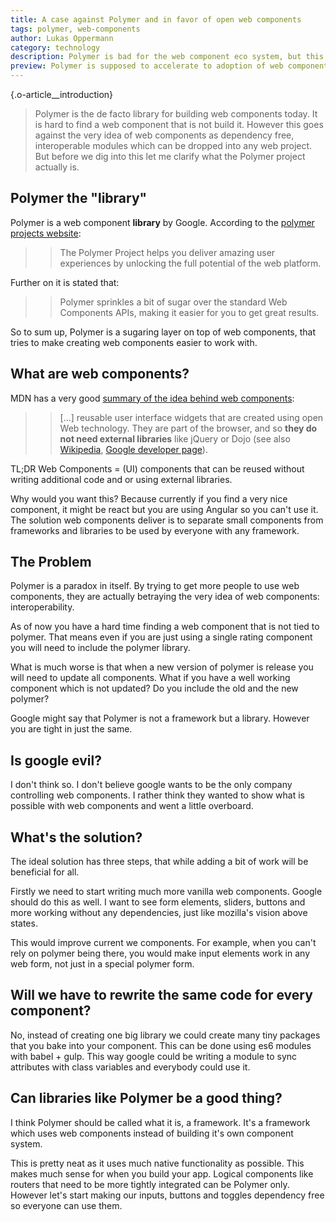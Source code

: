 ```yaml
---
title: A case against Polymer and in favor of open web components
tags: polymer, web-components
author: Lukas Oppermann
category: technology
description: Polymer is bad for the web component eco system, but this can be changed.
preview: Polymer is supposed to accelerate to adoption of web components but it also segregates web components, which are Polymer exclusive and this not in the spirit of web components which are supposed to be dependency free and reusable for everybody.
---
```


{.o-article__introduction}
> Polymer is the de facto library for building web components today. It is hard to find a web component that is not build it. However this goes against the very idea of web components as dependency free, interoperable modules which can be dropped into any web project. But before we dig into this let me clarify what the Polymer project actually is.

## Polymer the "library"
Polymer is a web component **library** by Google. According to the [polymer projects website](https://www.polymer-project.org/1.0/):

>> The Polymer Project helps you deliver amazing user experiences by unlocking the full potential of the web platform.

Further on it is stated that:

>> Polymer sprinkles a bit of sugar over the standard Web Components APIs, making it easier for you to get great results.

So to sum up, Polymer is a sugaring layer on top of web components, that tries to make creating web components easier to work with.

## What are web components?

MDN has a very good [summary of the idea behind web components](https://developer.mozilla.org/en-US/docs/Web/Web_Components):
>> [...] reusable user interface widgets that are created using open Web technology. They are part of the browser, and so **they do not need external libraries** like jQuery or Dojo (see also [Wikipedia](https://en.wikipedia.org/wiki/Web_Components), [Google developer page](https://developers.google.com/web/fundamentals/getting-started/primers/customelements)).

TL;DR Web Components = (UI) components that can be reused without writing additional code and or using external libraries.

Why would you want this? Because currently if you find a very nice component, it might be react but you are using Angular so you can't use it. The solution web components deliver is to separate small components from frameworks and libraries to be used by everyone with any framework.

## The Problem
Polymer is a paradox in itself. By trying to get more people to use web components, they are actually betraying the very idea of web components: interoperability.

As of now you have a hard time finding a web component that is not tied to polymer. That means even if you are just using a single rating component you will need to include the polymer library.

What is much worse is that when a new version of polymer is release you will need to update all components. What if you have a well working component which is not updated? Do you include the old and the new polymer?

Google might say that Polymer is not a framework but a library. However you are tight in just the same.

## Is google evil?
I don't think so. I don't believe google wants to be the only company controlling web components. I rather think they wanted to show what is possible with web components and went a little overboard.

## What's the solution?

The ideal solution has three steps, that while adding a bit of work will be beneficial for all.

Firstly we need to start writing much more vanilla web components. Google should do this as well. I want to see form elements, sliders, buttons and more working without any dependencies, just like mozilla's vision above states.

This would improve current we components. For example, when you can't rely on polymer being there, you would make input elements work in any web form, not just in a special polymer form.

## Will we have to rewrite the same code for every component?
No, instead of creating one big library we could create many tiny packages that you bake into your component. This can be done using es6 modules with babel + gulp. This way google could be writing a module to sync attributes with class variables and everybody could use it.

## Can libraries like Polymer be a good thing?
I think Polymer should be called what it is, a framework. It's a framework which uses web components instead of building it's own component system.

This is pretty neat as it uses much native functionality as possible. This makes much sense for when you build your app. Logical components like routers that need to be more tightly integrated can be Polymer only. However let's start making our inputs, buttons and toggles dependency free so everyone can use them.
